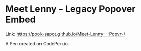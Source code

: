 # Meet Lenny - Legacy Popover Embed

Link: https://pook-sapot.github.io/Meet-Lenny---Popvr-/

A Pen created on CodePen.io. 

